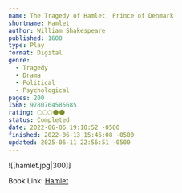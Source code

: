 ```yaml
---
name: The Tragedy of Hamlet, Prince of Denmark
shortname: Hamlet
author: William Shakespeare
published: 1600
type: Play
format: Digital
genre:
  - Tragedy
  - Drama
  - Political
  - Psychological
pages: 200
ISBN: 9780764585685
rating: 🌕🌕🌕🌑🌑
status: Completed
date: 2022-06-06 19:10:52 -0500
finished: 2022-06-13 15:46:08 -0500
updated: 2025-06-11 22:56:51 -0500
---
```


![[hamlet.jpg|300]]

Book Link: [Hamlet](https://www.goodreads.com/book/show/1420.Hamlet)
